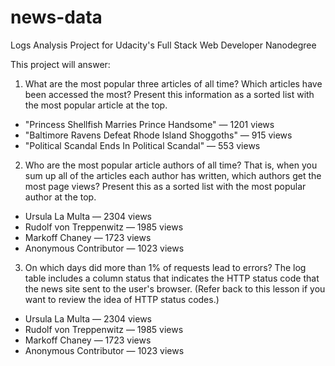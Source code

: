# news-data
Logs Analysis Project for Udacity's Full Stack Web Developer Nanodegree

This project will answer:

1. What are the most popular three articles of all time? Which articles have been accessed the most? Present this information as a sorted list with the most popular article at the top.
*  "Princess Shellfish Marries Prince Handsome" — 1201 views
*  "Baltimore Ravens Defeat Rhode Island Shoggoths" — 915 views
*  "Political Scandal Ends In Political Scandal" — 553 views


2. Who are the most popular article authors of all time? That is, when you sum up all of the articles each author has written, which authors get the most page views? Present this as a sorted list with the most popular author at the top.
*  Ursula La Multa — 2304 views
*  Rudolf von Treppenwitz — 1985 views
*  Markoff Chaney — 1723 views
*  Anonymous Contributor — 1023 views


3. On which days did more than 1% of requests lead to errors? The log table includes a column status that indicates the HTTP status code that the news site sent to the user's browser. (Refer back to this lesson if you want to review the idea of HTTP status codes.)
*  Ursula La Multa — 2304 views
*  Rudolf von Treppenwitz — 1985 views
*  Markoff Chaney — 1723 views
*  Anonymous Contributor — 1023 views
